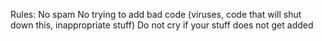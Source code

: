 Rules:
No spam
No trying to add bad code (viruses, code that will shut down this, inappropriate stuff)
Do not cry if your stuff does not get added
